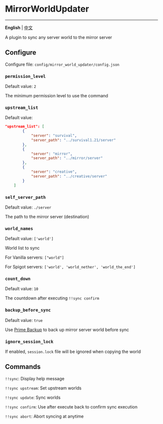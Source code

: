 # MirrorWorldUpdater

---------

**English** | [中文](./README_cn.md)

A plugin to sync any server world to the mirror server

## Configure

Configure file: `config/mirror_world_updater/config.json`

### `permission_level`

Default value: `2`

The minimum permission level to use the command

### `upstream_list`

Default value:
```json
"upstream_list": [
        {
            "server": "survival",
            "server_path": "../survival1.21/server"
        },
        {
            "server": "mirror",
            "server_path": "../mirror/server"
        },
        {
            "server": "creative",
            "server_path": "../creative/server"
        }
    ]
```

### `self_server_path`

Default value: `./server`

The path to the mirror server (destination)

### `world_names`

Default value: `['world']`

World list to sync

For Vanilla servers: `["world"]`

For Spigot servers: `['world', 'world_nether', 'world_the_end']`

### `count_down`

Default value: `10`

The countdown after executing `!!sync confirm`

### `backup_before_sync`

Default value: `true`

Use [Prime Backup](https://github.com/TISUnion/PrimeBackup) to back up mirror server world before sync



### `ignore_session_lock`

If enabled, `session.lock` file will be ignored when copying the world

## Commands

`!!sync`: Display help message

`!!sync upstream`: Set upstream worlds

`!!sync update`: Sync worlds

`!!sync confirm`: Use after execute back to confirm sync execution

`!!sync abort`: Abort syncing at anytime
